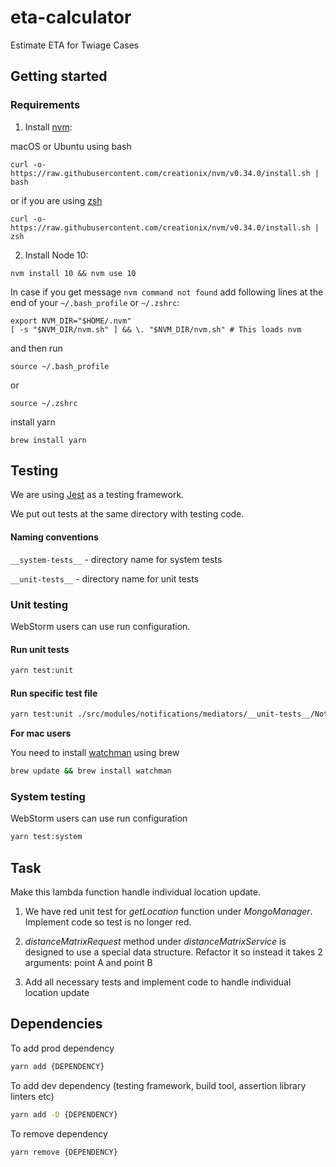# eta-calculator

Estimate ETA for Twiage Cases

## Getting started

### Requirements

1. Install [nvm](https://github.com/creationix/nvm):

macOS or Ubuntu using bash

```shell script
curl -o- https://raw.githubusercontent.com/creationix/nvm/v0.34.0/install.sh | bash
```

or if you are using [zsh](https://github.com/robbyrussell/oh-my-zsh/wiki/Installing-ZSH)

```shell script
curl -o- https://raw.githubusercontent.com/creationix/nvm/v0.34.0/install.sh | zsh
```

2. Install Node 10:

```shell script
nvm install 10 && nvm use 10
```

In case if you get message `nvm command not found` add following lines at the end of your `~/.bash_profile` or `~/.zshrc`:

```shell script
export NVM_DIR="$HOME/.nvm"
[ -s "$NVM_DIR/nvm.sh" ] && \. "$NVM_DIR/nvm.sh" # This loads nvm
```

and then run

```shell script
source ~/.bash_profile
```

or

```shell script
source ~/.zshrc
```

install yarn

```shell script
brew install yarn
```

## Testing

We are using [Jest](https://facebook.github.io/jest/) as a testing framework.

We put out tests at the same directory with testing code.

#### Naming conventions

`__system-tests__` - directory name for system tests

`__unit-tests__` - directory name for unit tests

### Unit testing

WebStorm users can use run configuration.

#### Run unit tests

```bash
yarn test:unit
```

#### Run specific test file

```bash
yarn test:unit ./src/modules/notifications/mediators/__unit-tests__/NotificationMediator.test.js
```

**For mac users**

You need to install [watchman](https://facebook.github.io/watchman/docs/install.html#installing-on-os-x-via-homebrew) using brew

```bash
brew update && brew install watchman
```

### System testing

WebStorm users can use run configuration

```bash
yarn test:system
```

## Task

Make this lambda function handle individual location update.

1. We have red unit test for _getLocation_ function under _MongoManager_. Implement code so test is no longer red.

2. _distanceMatrixRequest_ method under _distanceMatrixService_ is designed to use a special data structure. Refactor it so instead it takes 2 arguments: point A and point B

3. Add all necessary tests and implement code to handle individual location update

## Dependencies

To add prod dependency

```bash
yarn add {DEPENDENCY}
```

To add dev dependency (testing framework, build tool, assertion library linters etc)

```bash
yarn add -D {DEPENDENCY}
```

To remove dependency

```bash
yarn remove {DEPENDENCY}
```
